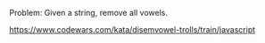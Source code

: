 Problem:
Given a string, remove all vowels.

https://www.codewars.com/kata/disemvowel-trolls/train/javascript

